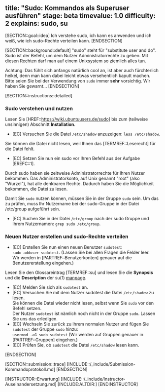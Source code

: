 title: "Sudo: Kommandos als Superuser ausführen"
stage: beta
timevalue: 1.0
difficulty: 2
explains: sudo, su
---

[SECTION::goal::idea]
Ich verstehe sudo, ich kann es anwenden und ich weiß, wie ich sudo-Rechte verteilen kann.
[ENDSECTION]

[SECTION::background::default]
"sudo" steht für "substitute user and do".
Sudo ist der Befehl, um dem Nutzer Administratorrechte zu geben. 
Mit diesen Rechten darf man auf einem Unixsystem so ziemlich alles tun.

Achtung: Das fühlt sich anfangs natürlich cool an, ist aber auch fürchterlich heikel,
denn man kann dabei leicht etwas versehentlich kaputt machen.
Bitte seien Sie bei der Verwendung von `sudo` immer **sehr** vorsichtig.
Wir haben Sie gewarnt...
[ENDSECTION]

[SECTION::instructions::detailed]

### Sudo verstehen und nutzen

Lesen Sie [HREF::https://wiki.ubuntuusers.de/sudo] bis zum (teilweise unsinnigen)
Abschnitt **Installation**.

- [EC] Versuchen Sie die Datei `/etc/shadow` anzuzeigen: `less /etc/shadow`.

Sie können die Datei nicht lesen, weil Ihnen das [TERMREF::Leserecht] für die Datei fehlt. 

- [EC] Setzen Sie nun ein sudo vor Ihren Befehl aus der Aufgabe [EREFC::1].

Durch sudo haben sie zeitweise Administratorrechte für Ihren Nutzer bekommen. 
Das Administratorkonto, auf Unix genannt "root" (also "Wurzel"), hat alle denkbaren
Rechte.
Dadurch haben Sie die Möglichkeit bekommen, die Datei zu lesen.  

Damit Sie `sudo` nutzen können, müssen Sie in der Gruppe `sudo` sein. Um das zu prüfen, muss Ihr 
Nutzername bei der sudo-Gruppe in der Datei /etc/group aufgeführt sein.

- [EC] Suchen Sie in der Datei `/etc/group` nach der sudo Gruppe und Ihrem Nutzernamen:
  `grep sudo /etc/group`.

### Neuen Nutzer erstellen und sudo-Rechte verteilen

- [EC] Erstellen Sie nun einen neuen Benutzer `sudotest`:  
    `sudo adduser sudotest`. (Lassen Sie bei allen Fragen die Felder leer.  
    Wir werden in [PARTREF::Benutzerkonten] genauer auf die Benutzererstellung eingehen.)

Lesen Sie den Glossareintrag [TERMREF::su] und lesen Sie die **Synopsis** und die **Description** der 
su(1) [manpage](https://manpages.debian.org/bookworm/util-linux/su.1.en.html).

- [EC] Melden Sie sich als `sudotest` an.
- [EC] Versuchen Sie mit dem Nutzer sudotest die Datei `/etc/shadow` zu lesen.  
  Sie können die Datei wieder nicht lesen, selbst wenn Sie `sudo` vor den Befehl setzen.  
  Der Nutzer `sudotest` ist nämlich noch nicht in der Gruppe `sudo`. Lassen Sie uns das erledigen.  
- [EC] Wechseln Sie zurück zu Ihrem normalen Nutzer und fügen Sie `sudotest` der Gruppe `sudo` hinzu:  
  `usermod -aG sudo sudotest` (Wir werden auf Gruppen genauer in [PARTREF::Gruppen] eingehen.)
- [EC] Prüfen Sie, ob `sudotest` die Datei `/etc/shadow` lesen kann.

[ENDSECTION]

[SECTION::submission::trace]
[INCLUDE::/_include/Submission-Kommandoprotokoll.md]
[ENDSECTION]

[INSTRUCTOR::Erwartung]
[INCLUDE::/_include/Instructor-Auseinandersetzung.md]
[INCLUDE:ALTDIR:]
[ENDINSTRUCTOR]